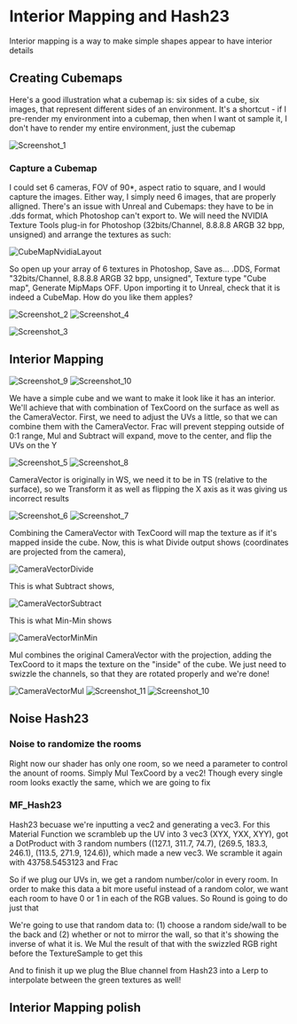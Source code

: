 # Interior Mapping and Hash23

Interior mapping is a way to make simple shapes appear to have interior details

## Creating Cubemaps
Here's a good illustration what a cubemap is: six sides of a cube, six images, that represent different sides of an environment. It's a shortcut - if I pre-render my environment into a cubemap, then when I want ot sample it, I don't have to render my entire environment, just the cubemap

![Screenshot_1](https://user-images.githubusercontent.com/36862146/225050722-f4922041-777e-47ca-b9f5-519c662b3aa6.png)

### Capture a Cubemap
I could set 6 cameras, FOV of 90*, aspect ratio to square, and I would capture the images. Either way, I simply need 6 images, that are properly alligned. There's an issue with Unreal and Cubemaps: they have to be in .dds format, which Photoshop can't export to. We will need the NVIDIA Texture Tools plug-in for Photoshop (32bits/Channel, 8.8.8.8 ARGB 32 bpp, unsigned) and arrange the textures as such:

![CubeMapNvidiaLayout](https://user-images.githubusercontent.com/36862146/225050716-482477a1-c76b-45ef-9c13-73a8c61b27cd.png)

So open up your array of 6 textures in Photoshop, Save as... .DDS, Format "32bits/Channel, 8.8.8.8 ARGB 32 bpp, unsigned", Texture type "Cube map", Generate MipMaps OFF. Upon importing it to Unreal, check that it is indeed a CubeMap. How do you like them apples?

![Screenshot_2](https://user-images.githubusercontent.com/36862146/225050704-71599367-777b-487d-89f9-84e6f5ee8527.png)
![Screenshot_4](https://user-images.githubusercontent.com/36862146/225050780-c2e1ab23-a7dd-4ca8-a01a-ac6ccd142c34.png)

![Screenshot_3](https://user-images.githubusercontent.com/36862146/225050689-2a8d285d-da69-49c8-87a1-f38d9639e7b1.png)

## Interior Mapping
![Screenshot_9](https://user-images.githubusercontent.com/36862146/225050737-fbdc08a4-aaca-4098-a368-5e1663231f8d.png)
![Screenshot_10](https://user-images.githubusercontent.com/36862146/225050733-a7f52eba-8da7-4dea-8aa5-437d1d21af3d.png)

We have a simple cube and we want to make it look like it has an interior. We'll achieve that with combination of TexCoord on the surface as well as the CameraVector. First, we need to adjust the UVs a little, so that we can combine them with the CameraVector. Frac will prevent stepping outside of 0:1 range, Mul and Subtract will expand, move to the center, and flip the UVs on the Y

![Screenshot_5](https://user-images.githubusercontent.com/36862146/225050776-817b8c85-7abc-4c5a-adae-c046e3c8a37d.png)
![Screenshot_8](https://user-images.githubusercontent.com/36862146/225050760-6dca58a6-4879-4134-8b7a-192e6d12f17d.png)

CameraVector is originally in WS, we need it to be in TS (relative to the surface), so we Transform it as well as flipping the X axis as it was giving us incorrect results

![Screenshot_6](https://user-images.githubusercontent.com/36862146/225050768-5d0c23fb-aad7-4976-b552-77172ce44db4.png)
![Screenshot_7](https://user-images.githubusercontent.com/36862146/225050762-77eeb50f-93ca-42ab-bea2-c807099a425a.png)

Combining the CameraVector with TexCoord will map the texture as if it's mapped inside the cube. Now, this is what Divide output shows (coordinates are projected from the camera), 

![CameraVectorDivide](https://user-images.githubusercontent.com/36862146/225050756-ab8d355d-e62d-43e3-b805-f7e1c1acb92f.png)

This is what Subtract shows,

![CameraVectorSubtract](https://user-images.githubusercontent.com/36862146/225050750-9acbf739-7006-4d79-aaf4-502730521853.png)

This is what Min-Min shows

![CameraVectorMinMin](https://user-images.githubusercontent.com/36862146/225050742-2103f995-b5d0-4866-b3b0-74693f1e20b2.png)

Mul combines the original CameraVector with the projection, adding the TexCoord to it maps the texture on the "inside" of the cube. We just need to swizzle the channels, so that they are rotated properly and we're done!

![CameraVectorMul](https://user-images.githubusercontent.com/36862146/225050728-a3aebd09-0d44-4911-8a92-ce3cab93af34.png)
![Screenshot_11](https://user-images.githubusercontent.com/36862146/225050725-1e795bb5-1f5c-4359-9ae4-7bb248df9fde.png)
![Screenshot_10](https://user-images.githubusercontent.com/36862146/225050733-a7f52eba-8da7-4dea-8aa5-437d1d21af3d.png)

## Noise Hash23
### Noise to randomize the rooms
Right now our shader has only one room, so we need a parameter to control the anount of rooms. Simply Mul TexCoord by a vec2! Though every single room looks exactly the same, which we are going to fix

### MF_Hash23
Hash23 becuase we're inputting a vec2 and generating a vec3. For this Material Function we scrambleb up the UV into 3 vec3 (XYX, YXX, XYY), got a DotProduct with 3 random numbers ((127.1, 311.7, 74.7), (269.5, 183.3, 246.1), (113.5, 271.9, 124.6)), which made a new vec3. We scramble it again with 43758.5453123 and Frac

So if we plug our UVs in, we get a random number/color in every room. In order to make this data a bit more useful instead of a random color, we want each room to have 0 or 1 in each of the RGB values. So Round is going to do just that

We're going to use that random data to: (1) choose a random side/wall to be the back and (2) whether or not to mirror the wall, so that it's showing the inverse of what it is. We Mul the result of that with the swizzled RGB right before the TextureSample to get this

And to finish it up we plug the Blue channel from Hash23 into a Lerp to interpolate between the green textures as well!

## Interior Mapping polish